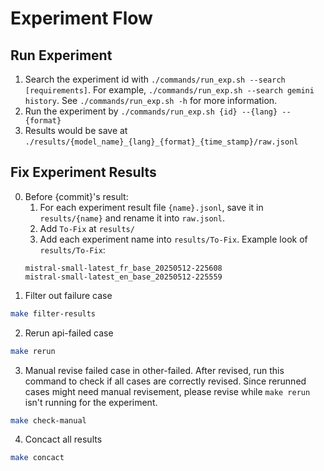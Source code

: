 # Experiment Flow
## Run Experiment
1. Search the experiment id with `./commands/run_exp.sh --search [requirements]`. For example, `./commands/run_exp.sh --search gemini history`. See `./commands/run_exp.sh -h` for more information.
2. Run the experiment by `./commands/run_exp.sh {id} --{lang} --{format}`
3. Results would be save at `./results/{model_name}_{lang}_{format}_{time_stamp}/raw.jsonl`

## Fix Experiment Results
0. Before {commit}'s result: 
    1. For each experiment result file `{name}.jsonl`, save it in `results/{name}` and rename it into `raw.jsonl`. 
    2. Add `To-Fix` at `results/`
    3. Add each experiment name into `results/To-Fix`. Example look of `results/To-Fix`:
    ```plain
    mistral-small-latest_fr_base_20250512-225608
    mistral-small-latest_en_base_20250512-225559
    ```
1. Filter out failure case
```bash
make filter-results
```
2. Rerun api-failed case
```bash
make rerun
```
3. Manual revise failed case in other-failed. After revised, run this command to check if all cases are correctly revised. Since rerunned cases might need manual revisement, please revise while `make rerun` isn't running for the experiment.
```bash
make check-manual
```
4. Concact all results
```bash
make concact
```